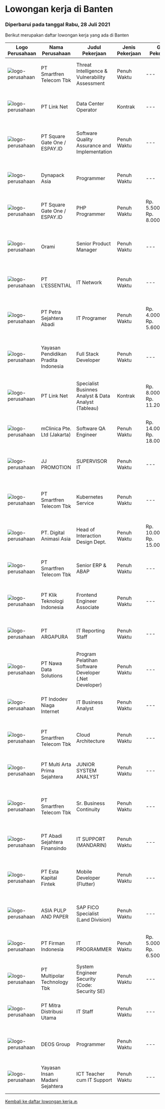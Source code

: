 
  # Lowongan kerja di Banten

  ### Diperbarui pada tanggal Rabu, 28 Juli 2021

  Berikut merupakan daftar lowongan kerja yang ada di Banten

  |Logo Perusahaan | Nama Perusahaan | Judul Pekerjaan | Jenis Pekerjaan | Gaji Pekerjaan | Lokasi | Deskripsi | Tanggal diunggah | Pranala |
  | -------------- | --------------- | --------------- | --------- | --------- | -------------- | ------- | ----------- | ----------- |
  |![logo-perusahaan](https://image-service-cdn.seek.com.au/c3269725c02398816cf1a7ef712f023c3ef90c81/ee4dce1061f3f616224767ad58cb2fc751b8d2dc)|PT Smartfren Telecom Tbk|Threat Intelligence & Vulnerability Assessment|Penuh Waktu|---|Tangerang|Develop and manage threat intelligence platform and activities, including threat identification &amp; collection from various data sources, data...|Rabu, 28 Juli 2021|https://www.jobstreet.co.id/id/job/threat-intelligence-vulnerability-assessment-3586955?token=0~43b4003c-d80c-47b1-909f-913f231d0a2e&sectionRank=1&jobId=jobstreet-id-job-3586955|
|![logo-perusahaan](https://image-service-cdn.seek.com.au/641f84b4e1f639f1547cc07f9d8016bcb6803b32/ee4dce1061f3f616224767ad58cb2fc751b8d2dc)|PT Link Net|Data Center Operator|Kontrak|---|Tangerang|Operator duties include monitoring systems and environments, general tape operations and other daily tasks including detection, logging and escalation...|Selasa, 27 Juli 2021|https://www.jobstreet.co.id/id/job/data-center-operator-3586746?token=0~43b4003c-d80c-47b1-909f-913f231d0a2e&sectionRank=2&jobId=jobstreet-id-job-3586746|
|![logo-perusahaan](https://image-service-cdn.seek.com.au/823d49bee8d79aadf0dcf90efde4e928b11c6f19/ee4dce1061f3f616224767ad58cb2fc751b8d2dc)|PT Square Gate One / ESPAY.ID|Software Quality Assurance and Implementation|Penuh Waktu|---|Jakarta Barat|We invite team with passion in information technology, especially who have skill in system information or programming to join us, to do quality...|Selasa, 27 Juli 2021|https://www.jobstreet.co.id/id/job/software-quality-assurance-and-implementation-3586112?token=0~43b4003c-d80c-47b1-909f-913f231d0a2e&sectionRank=3&jobId=jobstreet-id-job-3586112|
|![logo-perusahaan](https://image-service-cdn.seek.com.au/2bc8ac8e6ac20f077463e11485a332ea240b132e/ee4dce1061f3f616224767ad58cb2fc751b8d2dc)|Dynapack Asia|Programmer|Penuh Waktu|---|Tangerang|Main Responsibility : Design and develop innovative and creative solutions to improve business processes through implementation of Information...|Rabu, 28 Juli 2021|https://www.jobstreet.co.id/id/job/programmer-3586926?token=0~43b4003c-d80c-47b1-909f-913f231d0a2e&sectionRank=4&jobId=jobstreet-id-job-3586926|
|![logo-perusahaan](https://image-service-cdn.seek.com.au/823d49bee8d79aadf0dcf90efde4e928b11c6f19/ee4dce1061f3f616224767ad58cb2fc751b8d2dc)|PT Square Gate One / ESPAY.ID|PHP Programmer|Penuh Waktu|Rp. 5.500.000-Rp. 8.000.000|Jakarta Barat|Responsibilities: Develop high-quality Banking Applications and do unit tests before delivered to the quality assurance team. Analyze Requirements and...|Selasa, 27 Juli 2021|https://www.jobstreet.co.id/id/job/php-programmer-3586111?token=0~43b4003c-d80c-47b1-909f-913f231d0a2e&sectionRank=5&jobId=jobstreet-id-job-3586111|
|![logo-perusahaan](https://image-service-cdn.seek.com.au/5665bd4fde839b0909a79c4061baca3eb4f22607/ee4dce1061f3f616224767ad58cb2fc751b8d2dc)|Orami|Senior Product Manager|Penuh Waktu|---|Tangerang|Job Description: Build product vision based on research/feedback and create roadmap/backlog Define requirements and scope for each task in the...|Selasa, 27 Juli 2021|https://www.jobstreet.co.id/id/job/senior-product-manager-3576641?token=0~43b4003c-d80c-47b1-909f-913f231d0a2e&sectionRank=6&jobId=jobstreet-id-job-3576641|
|![logo-perusahaan](https://image-service-cdn.seek.com.au/4fa4f6fa47aa1b8da47f98d10fee91a964164abf/ee4dce1061f3f616224767ad58cb2fc751b8d2dc)|PT L'ESSENTIAL|IT Network|Penuh Waktu|---|Banten|Pemasangan / instalasi hardware, sistem/software,  Maintenance &amp; konfigurasi jaringan Troubleshooting Monitoring Menganalisis network Membuat...|Senin, 26 Juli 2021|https://www.jobstreet.co.id/id/job/it-network-3585500?token=0~43b4003c-d80c-47b1-909f-913f231d0a2e&sectionRank=7&jobId=jobstreet-id-job-3585500|
|![logo-perusahaan](https://image-service-cdn.seek.com.au/3bc4b9507c2a854975161feec34037cfd37796f1/ee4dce1061f3f616224767ad58cb2fc751b8d2dc)|PT Petra Sejahtera Abadi|IT Programer|Penuh Waktu|Rp. 4.000.000-Rp. 5.600.000|Tangerang|Menganalisa, merancang, implementasi dan maintain kebutuhan sistem informasi perusahaan. Melaksanakan instalasi dan perbaikan sistem/software sesuai...|Senin, 26 Juli 2021|https://www.jobstreet.co.id/id/job/it-programer-3585743?token=0~43b4003c-d80c-47b1-909f-913f231d0a2e&sectionRank=8&jobId=jobstreet-id-job-3585743|
|![logo-perusahaan](https://image-service-cdn.seek.com.au/d184903bec2e4c9bce469bc9c2bcf5b9bf2cdac8/ee4dce1061f3f616224767ad58cb2fc751b8d2dc)|Yayasan Pendidikan Pradita Indonesia|Full Stack Developer|Penuh Waktu|---|Tangerang|Requirements : Degree of Information Technology (fresh graduate are welcome) Strong organizational and project management skills Strong in PHO...|Selasa, 27 Juli 2021|https://www.jobstreet.co.id/id/job/full-stack-developer-3586368?token=0~43b4003c-d80c-47b1-909f-913f231d0a2e&sectionRank=9&jobId=jobstreet-id-job-3586368|
|![logo-perusahaan](https://siva.jsstatic.com/id/674/images/logo/674_logo_0_908731.jpg)|PT Link Net|Specialist Businnes Analyst & Data Analyst  (Tableau)|Kontrak|Rp. 8.000.000-Rp. 11.200.000|Tangerang|Responsibilities : Design and develop dashboards and reports in Tableau Understand business needs and translate them into reporting solutions Manage...|Rabu, 28 Juli 2021|https://www.jobstreet.co.id/id/job/specialist-businnes-analyst-data-analyst-tableau-3586930?token=0~43b4003c-d80c-47b1-909f-913f231d0a2e&sectionRank=10&jobId=jobstreet-id-job-3586930|
|![logo-perusahaan](https://image-service-cdn.seek.com.au/7665bb5bd589f085f653b36d2f3cbccaf93e5953/ee4dce1061f3f616224767ad58cb2fc751b8d2dc)|mClinica Pte. Ltd (Jakarta)|Software QA Engineer|Penuh Waktu|Rp. 14.000.000-Rp. 18.000.000|Jakarta Raya|mClinica is hiring a Software QA Engineer to serve our clients in Southeast Asia and support our growth regionally and globally. We are looking for a...|Selasa, 27 Juli 2021|https://www.jobstreet.co.id/id/job/software-qa-engineer-3585966?token=0~43b4003c-d80c-47b1-909f-913f231d0a2e&sectionRank=11&jobId=jobstreet-id-job-3585966|
|![logo-perusahaan](https://image-service-cdn.seek.com.au/930736c9c140f9d9a4713c00a91f65f8dafe00c0/ee4dce1061f3f616224767ad58cb2fc751b8d2dc)|JJ PROMOTION|SUPERVISOR IT|Penuh Waktu|---|Banten|WE ARE HIRING  SUPERVISOR ITI LED VIDEOTRON  Deskripsi : Bertanggung jawab dan menjadi Leader Team , Menyusun jadwal, Merancang, menginstal dan...|Senin, 26 Juli 2021|https://www.jobstreet.co.id/id/job/supervisor-it-3585448?token=0~43b4003c-d80c-47b1-909f-913f231d0a2e&sectionRank=12&jobId=jobstreet-id-job-3585448|
|![logo-perusahaan](https://image-service-cdn.seek.com.au/c3269725c02398816cf1a7ef712f023c3ef90c81/ee4dce1061f3f616224767ad58cb2fc751b8d2dc)|PT Smartfren Telecom Tbk|Kubernetes Service|Penuh Waktu|---|Tangerang|Job Description: Experience with deploying, configuring, and managing applications on Kubernetes, Docker Must have experience with containers and / or...|Senin, 26 Juli 2021|https://www.jobstreet.co.id/id/job/kubernetes-service-3584886?token=0~43b4003c-d80c-47b1-909f-913f231d0a2e&sectionRank=13&jobId=jobstreet-id-job-3584886|
|![logo-perusahaan](https://image-service-cdn.seek.com.au/f361b780bbbab0e27ba721f469fa9b8e9f343f28/ee4dce1061f3f616224767ad58cb2fc751b8d2dc)|PT. Digital Animasi Asia|Head of Interaction Design Dept.|Penuh Waktu|Rp. 10.000.000-Rp. 15.000.000|Tangerang|Peran &amp; Tanggung Jawab: Menetapkan aturan, proses, dan standar kualitas terkait interaction design di digima ASIA Membuat perencanaan content...|Senin, 26 Juli 2021|https://www.jobstreet.co.id/id/job/head-of-interaction-design-dept-3585752?token=0~43b4003c-d80c-47b1-909f-913f231d0a2e&sectionRank=14&jobId=jobstreet-id-job-3585752|
|![logo-perusahaan](https://image-service-cdn.seek.com.au/c3269725c02398816cf1a7ef712f023c3ef90c81/ee4dce1061f3f616224767ad58cb2fc751b8d2dc)|PT Smartfren Telecom Tbk|Senior ERP & ABAP|Penuh Waktu|---|Tangerang|Assess and validate business requirements from business users. Perform and implement configuration/developments on SAP System to meet business...|Selasa, 27 Juli 2021|https://www.jobstreet.co.id/id/job/senior-erp-abap-3586572?token=0~43b4003c-d80c-47b1-909f-913f231d0a2e&sectionRank=15&jobId=jobstreet-id-job-3586572|
|![logo-perusahaan](https://image-service-cdn.seek.com.au/45c8135367a2f8836a99b6c9396faf2e31a6a473/ee4dce1061f3f616224767ad58cb2fc751b8d2dc)|PT Klik Teknologi Indonesia|Frontend Engineer Associate|Penuh Waktu|---|Banten|Job description: Develop new user-facing features using Vue JS. Translating designs and wireframes into high quality code. Liaise with the Backend...|Selasa, 27 Juli 2021|https://www.jobstreet.co.id/id/job/frontend-engineer-associate-3576567?token=0~43b4003c-d80c-47b1-909f-913f231d0a2e&sectionRank=16&jobId=jobstreet-id-job-3576567|
|![logo-perusahaan](https://image-service-cdn.seek.com.au/c240c3b1c8f3c682f321ef9d3f60a16aa977c2e8/ee4dce1061f3f616224767ad58cb2fc751b8d2dc)|PT ARGAPURA|IT Reporting Staff|Penuh Waktu|---|Tangerang|Create and maintain ERP-related reports and create ERP support application programs. Monitor and troubleshooting related to computer hardware,...|Sabtu, 24 Juli 2021|https://www.jobstreet.co.id/id/job/it-reporting-staff-3584652?token=0~43b4003c-d80c-47b1-909f-913f231d0a2e&sectionRank=17&jobId=jobstreet-id-job-3584652|
|![logo-perusahaan](https://image-service-cdn.seek.com.au/562c83b2436ce4afeba686139d00421526838c1c/ee4dce1061f3f616224767ad58cb2fc751b8d2dc)|PT Nawa Data Solutions|Program Pelatihan Software Developer (.Net Developer)|Penuh Waktu|---|Banten|PERHATIAN PARA SOFTWARE DEVELOPER DI JAKARTA, TANGERANG DAN SEKITARNYA! Anda memiliki passion untuk merancang aplikasi yang keren? Menyukai tantangan...|Selasa, 27 Juli 2021|https://www.jobstreet.co.id/id/job/program-pelatihan-software-developer-net-developer-3585911?token=0~43b4003c-d80c-47b1-909f-913f231d0a2e&sectionRank=18&jobId=jobstreet-id-job-3585911|
|![logo-perusahaan](https://image-service-cdn.seek.com.au/0fb4dd7a4e851a8c110f4f9244ae1d3ffdba0771/ee4dce1061f3f616224767ad58cb2fc751b8d2dc)|PT Indodev Niaga Internet|IT Business Analyst|Penuh Waktu|---|Tangerang|Requirements : Proven work experience as a business analyst in HRIS (Peoplesoft, Workday,SAP SuccessFactors) minimum 3 years Strong knowledge of...|Senin, 26 Juli 2021|https://www.jobstreet.co.id/id/job/it-business-analyst-3585689?token=0~43b4003c-d80c-47b1-909f-913f231d0a2e&sectionRank=19&jobId=jobstreet-id-job-3585689|
|![logo-perusahaan](https://image-service-cdn.seek.com.au/c3269725c02398816cf1a7ef712f023c3ef90c81/ee4dce1061f3f616224767ad58cb2fc751b8d2dc)|PT Smartfren Telecom Tbk|Cloud Architecture|Penuh Waktu|---|Tangerang|Job Description: Defining the technical architecture, solution designing, and infrastructure of Cloud technologies using cloud technologies...|Minggu, 25 Juli 2021|https://www.jobstreet.co.id/id/job/cloud-architecture-3584767?token=0~43b4003c-d80c-47b1-909f-913f231d0a2e&sectionRank=20&jobId=jobstreet-id-job-3584767|
|![logo-perusahaan](https://image-service-cdn.seek.com.au/b44c3829bae9a530d5067d865bd6abd746c44067/ee4dce1061f3f616224767ad58cb2fc751b8d2dc)|PT Multi Arta Prima Sejahtera|JUNIOR SYSTEM ANALYST|Penuh Waktu|---|Tangerang|Persyaratan Umum- S1 Jurusan Teknik Informatika, Sistem Informatika, atau yang sejenis.- IPK &gt;= 3.00 - Pengalaman minimal 1 Tahun- Mampu...|Sabtu, 24 Juli 2021|https://www.jobstreet.co.id/id/job/junior-system-analyst-3584597?token=0~43b4003c-d80c-47b1-909f-913f231d0a2e&sectionRank=21&jobId=jobstreet-id-job-3584597|
|![logo-perusahaan](https://image-service-cdn.seek.com.au/c3269725c02398816cf1a7ef712f023c3ef90c81/ee4dce1061f3f616224767ad58cb2fc751b8d2dc)|PT Smartfren Telecom Tbk|Sr. Business Continuity|Penuh Waktu|---|Tangerang|Job Description: Develop, manage, monitor, access and test business continuity plans for IT Systems Knowledge of technological trends of IT systems,...|Minggu, 25 Juli 2021|https://www.jobstreet.co.id/id/job/sr-business-continuity-3584766?token=0~43b4003c-d80c-47b1-909f-913f231d0a2e&sectionRank=22&jobId=jobstreet-id-job-3584766|
|![logo-perusahaan](https://image-service-cdn.seek.com.au/7e39b8be0614d015e9f4138ea6f31b68fe5f665b/ee4dce1061f3f616224767ad58cb2fc751b8d2dc)|PT Abadi Sejahtera Finansindo|IT SUPPORT (MANDARIN)|Penuh Waktu|---|Tangerang|Troubleshooting all IT hardware and software. Support to troubleshooting network. Handle IT document. Follow task directed and assigned to you by your...|Senin, 26 Juli 2021|https://www.jobstreet.co.id/id/job/it-support-mandarin-3585704?token=0~43b4003c-d80c-47b1-909f-913f231d0a2e&sectionRank=23&jobId=jobstreet-id-job-3585704|
|![logo-perusahaan](https://image-service-cdn.seek.com.au/a319985f497e2a01752d4c80492d5a1f99c389a1/ee4dce1061f3f616224767ad58cb2fc751b8d2dc)|PT Esta Kapital Fintek|Mobile Developer (Flutter)|Penuh Waktu|---|Tangerang|JOB DESCRIPTION/RESPONSIBILITIES:  Develop mobile application using Flutter programming language Developing application based on given requirement...|Senin, 26 Juli 2021|https://www.jobstreet.co.id/id/job/mobile-developer-flutter-3585230?token=0~43b4003c-d80c-47b1-909f-913f231d0a2e&sectionRank=24&jobId=jobstreet-id-job-3585230|
|![logo-perusahaan](https://image-service-cdn.seek.com.au/36a2feaca71ed37bd63769225373ce9c5cab5eea/ee4dce1061f3f616224767ad58cb2fc751b8d2dc)|ASIA PULP AND PAPER|SAP FICO Specialist (Land Division)|Penuh Waktu|---|Tangerang|Job responsibility: Facilitate the implementation and support of SAP Financials Perform detailed analysis of business process requirements and provide...|Minggu, 25 Juli 2021|https://www.jobstreet.co.id/id/job/sap-fico-specialist-land-division-3579654?token=0~43b4003c-d80c-47b1-909f-913f231d0a2e&sectionRank=25&jobId=jobstreet-id-job-3579654|
|![logo-perusahaan](https://image-service-cdn.seek.com.au/54dd5bfcd26329d64833464716a150ba616fc4b4/ee4dce1061f3f616224767ad58cb2fc751b8d2dc)|PT Firman Indonesia|IT PROGRAMMER|Penuh Waktu|Rp. 5.000.000-Rp. 6.500.000|Tangerang|Pendidikan minimal D3 Teknologi Informasi Menguasai VB.Net Fresh Graduate are welcome Memiliki Program hasil karya sendirin Bersedia bekerja dengan...|Minggu, 25 Juli 2021|https://www.jobstreet.co.id/id/job/it-programmer-3579823?token=0~43b4003c-d80c-47b1-909f-913f231d0a2e&sectionRank=26&jobId=jobstreet-id-job-3579823|
|![logo-perusahaan](https://image-service-cdn.seek.com.au/fac8ec91dcc0012b551a1f20f6d2707a1f7be282/ee4dce1061f3f616224767ad58cb2fc751b8d2dc)|PT Multipolar Technology Tbk|System Engineer Security (Code: Security SE)|Penuh Waktu|---|Tangerang|Responsibility  Propose technical security solution absed on customer requirement Support project implementation &amp; documentation Perform Network...|Minggu, 25 Juli 2021|https://www.jobstreet.co.id/id/job/system-engineer-security-code:-security-se-3579606?token=0~43b4003c-d80c-47b1-909f-913f231d0a2e&sectionRank=27&jobId=jobstreet-id-job-3579606|
|![logo-perusahaan](https://image-service-cdn.seek.com.au/1df5b52dad1d6530b2d2c7a23c34dd68b2cbc90c/ee4dce1061f3f616224767ad58cb2fc751b8d2dc)|PT Mitra Distribusi Utama|IT Staff|Penuh Waktu|---|Tangerang|Persyaratan :· Minimum lulusan S1 jurusan Teknik Informatika / Sistem Informasi.· Maksimal 27 tahun.· Mau bekerja shift (3 shift - 24 jam) dan pada...|Jumat, 23 Juli 2021|https://www.jobstreet.co.id/id/job/it-staff-3584385?token=0~43b4003c-d80c-47b1-909f-913f231d0a2e&sectionRank=28&jobId=jobstreet-id-job-3584385|
|![logo-perusahaan](https://image-service-cdn.seek.com.au/a2c374916d0000a5db27336ebff620c6e28bb920/ee4dce1061f3f616224767ad58cb2fc751b8d2dc)|DEOS Group|Programmer|Penuh Waktu|---|Tangerang|Job Responsibilities : Create and carry out continuous development of the mobile application (front end or back end system) and ensure the mobile...|Jumat, 23 Juli 2021|https://www.jobstreet.co.id/id/job/programmer-3584154?token=0~43b4003c-d80c-47b1-909f-913f231d0a2e&sectionRank=29&jobId=jobstreet-id-job-3584154|
|![logo-perusahaan](https://image-service-cdn.seek.com.au/cf6dabd0c862726d1a678c6027c25994f9e8c3f0/ee4dce1061f3f616224767ad58cb2fc751b8d2dc)|Yayasan Insan Madani Sejahtera|ICT Teacher cum IT Support|Penuh Waktu|---|Tangerang|Responsibilities: Understand and implement the vision and mission of the school into lesson plans, work plans and assessment plans. Implement...|Selasa, 27 Juli 2021|https://www.jobstreet.co.id/id/job/ict-teacher-cum-it-support-3585841?token=0~43b4003c-d80c-47b1-909f-913f231d0a2e&sectionRank=30&jobId=jobstreet-id-job-3585841|


  [Kembali ke daftar lowongan kerja 🔙](../README.md#daftar-lowongan-kerja)
  